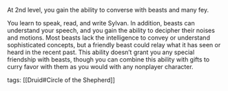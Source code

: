 At 2nd level, you gain the ability to converse with beasts and many fey.

You learn to speak, read, and write Sylvan. In addition, beasts can understand your speech, and you gain the ability to decipher their noises and motions. Most beasts lack the intelligence to convey or understand sophisticated concepts, but a friendly beast could relay what it has seen or heard in the recent past. This ability doesn’t grant you any special friendship with beasts, though you can combine this ability with gifts to curry favor with them as you would with any nonplayer character.

tags: [[Druid#Circle of the Shepherd]]